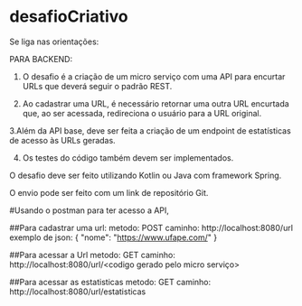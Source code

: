 # desafioCriativo
Se liga nas orientações:

PARA BACKEND:
1. O desafio é a criação de um micro serviço com uma API para encurtar URLs que deverá seguir o padrão REST.

 

2. Ao cadastrar uma URL, é necessário retornar uma outra URL encurtada que, ao ser acessada, redireciona o usuário para a URL original.

3.Além da API base, deve ser feita a criação de um endpoint de estatísticas de acesso às URLs geradas.

4. Os testes do código também devem ser implementados.


O desafio deve ser feito utilizando Kotlin ou Java com framework Spring.



O envio pode ser feito com um link de repositório Git.


#Usando o postman para ter acesso a API, 

##Para cadastrar uma url:
metodo: POST
caminho: http://localhost:8080/url
exemplo de json:
{
    "nome": "https://www.ufape.com/"
}

##Para acessar a Url
metodo: GET
caminho: http://localhost:8080/url/<codigo gerado pelo micro serviço>


##Para acessar as estatisticas
metodo: GET
caminho: http://localhost:8080/url/estatisticas
